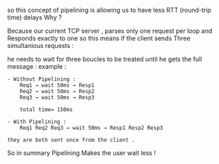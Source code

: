 
so this concept of pipelining is allowing us to have less RTT (round-trip time) delays
Why ? 

Because our current TCP server , parses only one request per loop and Responds exactly to one 
so this means if the client sends Three simultanious requests : 

he needs to wait for three boucles to be treated until he gets the full message : 
example : 

    - Without Pipelining : 
        Req1 → wait 50ms → Resp1  
        Req2 → wait 50ms → Resp2  
        Req3 → wait 50ms → Resp3  
        
        total time= 150ms 

    - With Pipelining : 
        Req1 Req2 Req3 → wait 50ms → Resp1 Resp2 Resp3  
    
    they are both sent once from the client . 
        
So in summary Pipelining Makes the user wait less !